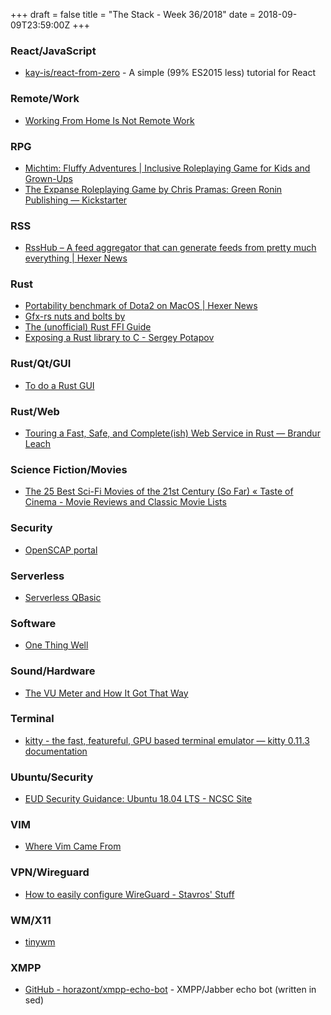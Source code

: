 +++
draft = false
title = "The Stack - Week 36/2018"
date = 2018-09-09T23:59:00Z
+++



### React/JavaScript

 - [kay-is/react-from-zero][Githubkayisreactfromzeroasimpl108] - A simple (99% ES2015 less) tutorial for React

[Githubkayisreactfromzeroasimpl108]: https://github.com/kay-is/react-from-zero



### Remote/Work

 - [Working From Home Is Not Remote Work][Workingfromhomeisnotremotework462]

[Workingfromhomeisnotremotework462]: https://blog.trello.com/working-from-home-is-not-remote-work



### RPG

 - [Michtim: Fluffy Adventures | Inclusive Roleplaying Game for Kids and Grown-Ups][Michtimfluffyadventuresinclusi284]
 - [The Expanse Roleplaying Game by Chris Pramas: Green Ronin Publishing — Kickstarter][Theexpanseroleplayinggamebychr533]

[Michtimfluffyadventuresinclusi284]: http://www.michtim.com/
[Theexpanseroleplayinggamebychr533]: https://www.kickstarter.com/projects/1780208966/the-expanse-roleplaying-game/description



### RSS

 - [RssHub – A feed aggregator that can generate feeds from pretty much everything | Hexer News][Rsshubafeedaggregatorthatcange536]

[Rsshubafeedaggregatorthatcange536]: https://news.ycombinator.com/item?id=17857079



### Rust

 - [Portability benchmark of Dota2 on MacOS | Hexer News][Portabilitybenchmarkofdota2onm513]
 - [Gfx-rs nuts and bolts by][Gfxrsnutsandboltsby845]
 - [The (unofficial) Rust FFI Guide][Theunofficialrustffiguide710]
 - [Exposing a Rust library to C - Sergey Potapov][Exposingarustlibrarytocsergeyp669]

[Portabilitybenchmarkofdota2onm513]: https://news.ycombinator.com/item?id=17732957
[Gfxrsnutsandboltsby845]: https://gfx-rs.github.io/2018/08/10/dota2-macos-performance.html
[Theunofficialrustffiguide710]: https://michael-f-bryan.github.io/rust-ffi-guide/overview.html
[Exposingarustlibrarytocsergeyp669]: http://greyblake.com/blog/2017/08/10/exposing-rust-library-to-c/



### Rust/Qt/GUI

 - [To do a Rust GUI][Todoarustgui878]

[Todoarustgui878]: https://www.vandenoever.info/blog/2018/06/09/to-do-a-rust-gui.html



### Rust/Web

 - [Touring a Fast, Safe, and Complete(ish) Web Service in Rust — Brandur Leach][Touringafastsafeandcompleteish141]

[Touringafastsafeandcompleteish141]: https://brandur.org/rust-web



### Science Fiction/Movies

 - [The 25 Best Sci-Fi Movies of the 21st Century (So Far) « Taste of Cinema - Movie Reviews and Classic Movie Lists][The25bestscifimoviesofthe21stc530]

[The25bestscifimoviesofthe21stc530]: http://www.tasteofcinema.com/2017/the-25-best-sci-fi-movies-of-the-21st-century-so-far/3/



### Security

 - [OpenSCAP portal][Homeopenscapportal214]

[Homeopenscapportal214]: https://www.open-scap.org/



### Serverless

 - [Serverless QBasic][Psuternet940]

[Psuternet940]: https://psuter.net/2018/07/15/serverless-qbasic



### Software

 - [One Thing Well][Onethingwell276]

[Onethingwell276]: http://onethingwell.org/



### Sound/Hardware

 - [The VU Meter and How It Got That Way][Thevumeterandhowitgotthatwayha177]

[Thevumeterandhowitgotthatwayha177]: https://hackaday.com/2018/08/09/the-vu-meter-and-how-it-got-that-way/



### Terminal

 - [kitty - the fast, featureful, GPU based terminal emulator — kitty 0.11.3 documentation][Kittythefastfeaturefulgpubased465]

[Kittythefastfeaturefulgpubased465]: https://sw.kovidgoyal.net/kitty/



### Ubuntu/Security

 - [EUD Security Guidance: Ubuntu 18.04 LTS - NCSC Site][Eudsecurityguidanceubuntu1804l961]

[Eudsecurityguidanceubuntu1804l961]: https://www.ncsc.gov.uk/guidance/eud-security-guidance-ubuntu-1804-lts



### VIM

 - [Where Vim Came From][Wherevimcamefrom709]

[Wherevimcamefrom709]: https://twobithistory.org/2018/08/05/where-vim-came-from.html



### VPN/Wireguard

 - [How to easily configure WireGuard - Stavros' Stuff][Howtoeasilyconfigurewireguards214]

[Howtoeasilyconfigurewireguards214]: https://www.stavros.io/posts/how-to-configure-wireguard/



### WM/X11

 - [tinywm][Tinywm773]

[Tinywm773]: http://incise.org/tinywm.html



### XMPP

 - [GitHub - horazont/xmpp-echo-bot][Githubhorazontxmppechobotxmppj165] - XMPP/Jabber echo bot (written in sed)

[Githubhorazontxmppechobotxmppj165]: https://github.com/horazont/xmpp-echo-bot



